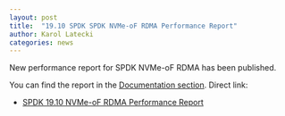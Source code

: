 ```yaml
---
layout: post
title:  "19.10 SPDK SPDK NVMe-oF RDMA Performance Report"
author: Karol Latecki
categories: news
---
```


New performance report for SPDK NVMe-oF RDMA has been published.

You can find the report in the [Documentation section](https://spdk.io/doc/).
Direct link:

- [SPDK 19.10 NVMe-oF RDMA Performance Report](https://review.spdk.io/download/performance-reports/SPDK_nvmeof_rdma_perf_report_1910.pdf)

